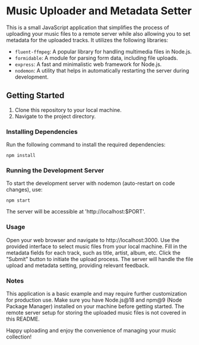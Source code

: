 # Music Uploader and Metadata Setter

This is a small JavaScript application that simplifies the process of uploading your music files to a remote server while also allowing you to set metadata for the uploaded tracks. It utilizes the following libraries:

- `fluent-ffmpeg`: A popular library for handling multimedia files in Node.js.
- `formidable`: A module for parsing form data, including file uploads.
- `express`: A fast and minimalistic web framework for Node.js.
- `nodemon`: A utility that helps in automatically restarting the server during development.

## Getting Started

1. Clone this repository to your local machine.
2. Navigate to the project directory.

### Installing Dependencies

Run the following command to install the required dependencies:

`npm install`


### Running the Development Server

To start the development server with nodemon (auto-restart on code changes), use:

`npm start`

The server will be accessible at 'http://localhost:$PORT'.

### Usage

Open your web browser and navigate to http://localhost:3000.
Use the provided interface to select music files from your local machine.
Fill in the metadata fields for each track, such as title, artist, album, etc.
Click the "Submit" button to initiate the upload process.
The server will handle the file upload and metadata setting, providing relevant feedback.

### Notes

This application is a basic example and may require further customization for production use.
Make sure you have Node.js@18 and npm@9 (Node Package Manager) installed on your machine before getting started.
The remote server setup for storing the uploaded music files is not covered in this README.

Happy uploading and enjoy the convenience of managing your music collection!
